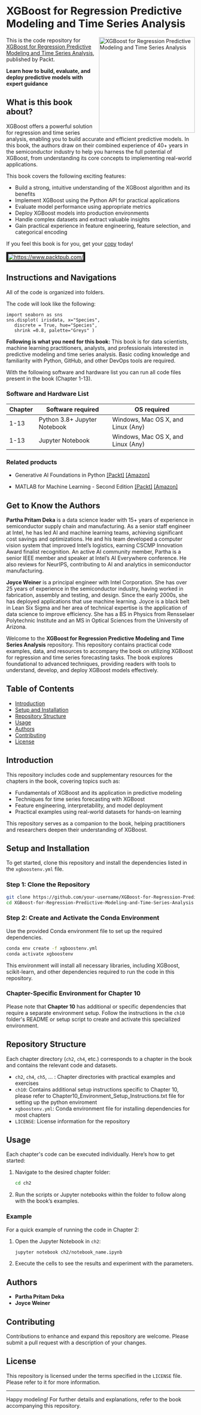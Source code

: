 # XGBoost for Regression Predictive Modeling and Time Series Analysis

<a href="https://www.packtpub.com/en-at/product/xgboost-for-regression-predictive-modeling-and-time-series-analysis-9781805123057"><img src="https://content.packt.com/_/image/xxlarge/B19873/cover_image.jpg" alt="XGBoost for Regression Predictive Modeling and Time Series Analysis
" height="256px" align="right"></a>

This is the code repository for [XGBoost for Regression Predictive Modeling and Time Series Analysis](https://www.packtpub.com/en-at/product/xgboost-for-regression-predictive-modeling-and-time-series-analysis-9781805123057), published by Packt.

**Learn how to build, evaluate, and deploy predictive models with expert guidance**

## What is this book about?
XGBoost offers a powerful solution for regression and time series analysis, enabling you to build accurate and efficient predictive models. In this book, the authors draw on their combined experience of 40+ years in the semiconductor industry to help you harness the full potential of XGBoost, from understanding its core concepts to implementing real-world applications.

This book covers the following exciting features: 
* Build a strong, intuitive understanding of the XGBoost algorithm and its benefits
* Implement XGBoost using the Python API for practical applications
* Evaluate model performance using appropriate metrics
* Deploy XGBoost models into production environments
* Handle complex datasets and extract valuable insights
* Gain practical experience in feature engineering, feature selection, and categorical encoding

If you feel this book is for you, get your [copy](https://www.amazon.in/XGBoost-Regression-Predictive-Modeling-Analysis-ebook/dp/B0C9HX2QML) today!

<a href="https://www.packtpub.com/?utm_source=github&utm_medium=banner&utm_campaign=GitHubBanner"><img src="https://raw.githubusercontent.com/PacktPublishing/GitHub/master/GitHub.png" alt="https://www.packtpub.com/" border="5" /></a>

## Instructions and Navigations
All of the code is organized into folders.

The code will look like the following:
```
import seaborn as sns
sns.displot( irisdata, x="Species",
   discrete = True, hue="Species", 
   shrink =0.8, palette="Greys" )
```

**Following is what you need for this book:**
This book is for data scientists, machine learning practitioners, analysts, and professionals interested in predictive modeling and time series analysis. Basic coding knowledge and familiarity with Python, GitHub, and other DevOps tools are required.

With the following software and hardware list you can run all code files present in the book (Chapter 1-13).

### Software and Hardware List

| Chapter  | Software required                                                                    | OS required                        |
| -------- | -------------------------------------------------------------------------------------| -----------------------------------|
|  	1-13	   |   			Python 3.8+  Jupyter Notebook| Windows, Mac OS X, and Linux (Any) |
|       1-13| Jupyter Notebook| Windows, Mac OS X, and Linux (Any) |


### Related products <Other books you may enjoy>
* Generative AI Foundations in Python [[Packt]](https://www.packtpub.com/en-dk/product/generative-ai-foundations-in-python-9781835460825) [[Amazon]](https://www.amazon.com/dp/1835460828)

* MATLAB for Machine Learning - Second Edition [[Packt]](https://www.packtpub.com/en-cz/product/matlab-for-machine-learning-9781835087695) [[Amazon]](https://www.amazon.com/MATLAB-Machine-Learning-learning-enhanced/dp/1835087698)

## Get to Know the Authors
**Partha Pritam Deka** is a data science leader with 15+ years of experience in semiconductor supply chain and manufacturing. As a senior staff engineer at Intel, he has led AI and machine learning teams, achieving significant cost savings and optimizations. He and his team developed a computer vision system that improved Intel’s logistics, earning CSCMP Innovation Award finalist recognition. An active AI community member, Partha is a senior IEEE member and speaker at Intel’s AI Everywhere conference. He also reviews for NeurIPS, contributing to AI and analytics in semiconductor manufacturing.

**Joyce Weiner** is a principal engineer with Intel Corporation. She has over 25 years of experience in the semiconductor industry, having worked in fabrication, assembly and testing, and design. Since the early 2000s, she has deployed applications that use machine learning. Joyce is a black belt in Lean Six Sigma and her area of technical expertise is the application of data science to improve efficiency. She has a BS in Physics from Rensselaer Polytechnic Institute and an MS in Optical Sciences from the University of Arizona.


Welcome to the **XGBoost for Regression Predictive Modeling and Time Series Analysis** repository. This repository contains practical code examples, data, and resources to accompany the book on utilizing XGBoost for regression and time series forecasting tasks. The book explores foundational to advanced techniques, providing readers with tools to understand, develop, and deploy XGBoost models effectively.

## Table of Contents

- [Introduction](#introduction)
- [Setup and Installation](#setup-and-installation)
- [Repository Structure](#repository-structure)
- [Usage](#usage)
- [Authors](#authors)
- [Contributing](#contributing)
- [License](#license)

## Introduction

This repository includes code and supplementary resources for the chapters in the book, covering topics such as:
- Fundamentals of XGBoost and its application in predictive modeling
- Techniques for time series forecasting with XGBoost
- Feature engineering, interpretability, and model deployment
- Practical examples using real-world datasets for hands-on learning

This repository serves as a companion to the book, helping practitioners and researchers deepen their understanding of XGBoost.

## Setup and Installation

To get started, clone this repository and install the dependencies listed in the `xgboostenv.yml` file.

### Step 1: Clone the Repository

```bash
git clone https://github.com/your-username/XGBoost-for-Regression-Predictive-Modeling-and-Time-Series-Analysis.git
cd XGBoost-for-Regression-Predictive-Modeling-and-Time-Series-Analysis
```

### Step 2: Create and Activate the Conda Environment

Use the provided Conda environment file to set up the required dependencies.

```bash
conda env create -f xgboostenv.yml
conda activate xgboostenv
```

This environment will install all necessary libraries, including XGBoost, scikit-learn, and other dependencies required to run the code in this repository.

### Chapter-Specific Environment for Chapter 10

Please note that **Chapter 10** has additional or specific dependencies that require a separate environment setup. Follow the instructions in the `ch10` folder's README or setup script to create and activate this specialized environment.

## Repository Structure

Each chapter directory (`ch2`, `ch4`, etc.) corresponds to a chapter in the book and contains the relevant code and datasets.

- `ch2`, `ch4`, `ch5`, ... : Chapter directories with practical examples and exercises
- `ch10`: Contains additional setup instructions specific to Chapter 10, please refer to Chapter10_Environment_Setup_Instructions.txt file for setting up  the python enviroment
- `xgboostenv.yml`: Conda environment file for installing dependencies for most chapters
- `LICENSE`: License information for the repository

## Usage

Each chapter's code can be executed individually. Here’s how to get started:

1. Navigate to the desired chapter folder:
   ```bash
   cd ch2
   ```

2. Run the scripts or Jupyter notebooks within the folder to follow along with the book’s examples.

### Example

For a quick example of running the code in Chapter 2:

1. Open the Jupyter Notebook in `ch2`:
   ```bash
   jupyter notebook ch2/notebook_name.ipynb
   ```

2. Execute the cells to see the results and experiment with the parameters.

## Authors

- **Partha Pritam Deka**
- **Joyce Weiner**

## Contributing

Contributions to enhance and expand this repository are welcome. Please submit a pull request with a description of your changes.

## License

This repository is licensed under the terms specified in the `LICENSE` file. Please refer to it for more information.

---

Happy modeling! For further details and explanations, refer to the book accompanying this repository.
